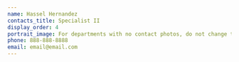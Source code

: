 ```yaml
---
name: Hassel Hernandez
contacts_title: Specialist II
display_order: 4
portrait_image: For departments with no contact photos, do not change this field.
phone: 888-888-8888
email: email@email.com
---
```

